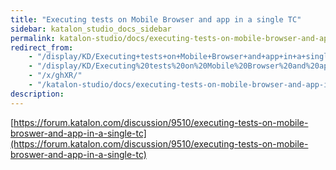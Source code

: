 ```yaml
---
title: "Executing tests on Mobile Browser and app in a single TC" 
sidebar: katalon_studio_docs_sidebar
permalink: katalon-studio/docs/executing-tests-on-mobile-browser-and-app-in-a-single-tc.html 
redirect_from:
    - "/display/KD/Executing+tests+on+Mobile+Browser+and+app+in+a+single+TC/"
    - "/display/KD/Executing%20tests%20on%20Mobile%20Browser%20and%20app%20in%20a%20single%20TC/"
    - "/x/ghXR/"
    - "/katalon-studio/docs/executing-tests-on-mobile-browser-and-app-in-a-single-tc/"
description: 
---
```

[https://forum.katalon.com/discussion/9510/executing-tests-on-mobile-broswer-and-app-in-a-single-tc](https://forum.katalon.com/discussion/9510/executing-tests-on-mobile-broswer-and-app-in-a-single-tc)